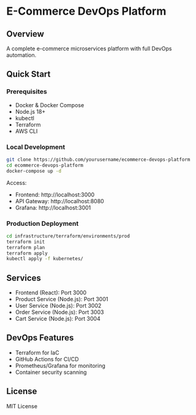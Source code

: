 # E-Commerce DevOps Platform

## Overview
A complete e-commerce microservices platform with full DevOps automation.

## Quick Start

### Prerequisites
- Docker & Docker Compose
- Node.js 18+
- kubectl
- Terraform
- AWS CLI

### Local Development
```bash
git clone https://github.com/yourusername/ecommerce-devops-platform
cd ecommerce-devops-platform
docker-compose up -d
```

Access:
- Frontend: http://localhost:3000
- API Gateway: http://localhost:8080
- Grafana: http://localhost:3001

### Production Deployment
```bash
cd infrastructure/terraform/environments/prod
terraform init
terraform plan
terraform apply
kubectl apply -f kubernetes/
```

## Services
- Frontend (React): Port 3000
- Product Service (Node.js): Port 3001
- User Service (Node.js): Port 3002
- Order Service (Node.js): Port 3003
- Cart Service (Node.js): Port 3004

## DevOps Features
- Terraform for IaC
- GitHub Actions for CI/CD
- Prometheus/Grafana for monitoring
- Container security scanning

## License
MIT License